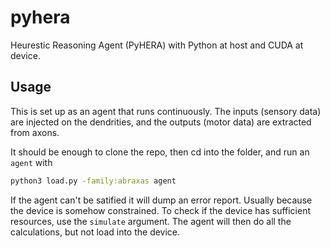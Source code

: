 # pyhera

Heurestic Reasoning Agent (PyHERA) with Python at host and CUDA at device.

## Usage

This is set up as an agent that runs continuously. The inputs (sensory data) are injected on the dendrities, and the outputs (motor data) are extracted from axons.

It should be enough to clone the repo, then cd into the folder, and run an `agent` with

```bash
python3 load.py -family:abraxas agent
```

If the agent can't be satified it will dump an error report. Usually because the device is somehow constrained. To check if the device has sufficient resources, use the `simulate` argument. The agent will then do all the calculations, but not load into the device.
